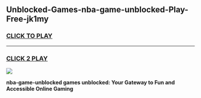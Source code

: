 
## Unblocked-Games-nba-game-unblocked-Play-Free-jk1my
<h3>
<a href="https://premium76.site?title=nba-game-unblocked&ref=10A">CLICK TO PLAY</a></h3>
<hr>

<h3>
<a href="https://premium76.site?title=nba-game-unblocked&ref=10A">CLICK 2 PLAY</a>
  
</h3>

<a href="https://premium76.site?title=nba-game-unblocked&ref=10A"><img src="https://clearcache.store/games.png"></a>


**nba-game-unblocked games unblocked: Your Gateway to Fun and Accessible Online Gaming**
